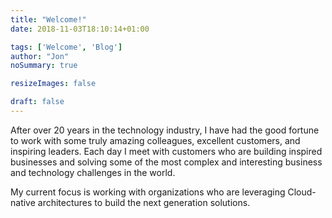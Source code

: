 ```yaml
---
title: "Welcome!"
date: 2018-11-03T18:10:14+01:00

tags: ['Welcome', 'Blog']
author: "Jon"
noSummary: true

resizeImages: false

draft: false
---
```

After over 20 years in the technology industry, I have had the good fortune to work with some truly amazing colleagues, excellent customers, and inspiring leaders. Each day I meet with customers who are building inspired businesses and solving some of the most complex and interesting business and technology challenges in the world.

My current focus is working with organizations who are leveraging Cloud-native architectures to build the next generation solutions.
